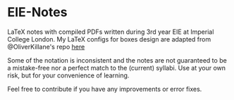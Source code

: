 # EIE-Notes

LaTeX notes with compiled PDFs written during 3rd year EIE at Imperial College London.
My LaTeX configs for boxes design are adapted from @OliverKillane's repo [here](https://github.com/OliverKillane/Imperial-Computing-Notes)

Some of the notation is inconsistent and the notes are not guaranteed to be a mistake-free nor a perfect match to the (current) syllabi. Use at your own risk, but for your convenience of learning.

Feel free to contribute if you have any improvements or error fixes.